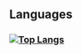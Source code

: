## Languages
### [![Top Langs](https://github-readme-stats.vercel.app/api/top-langs/?username=irresi&langs_count=20&layout=compact&hide=html,css&card_width=317)](https://github.com/anuraghazra/github-readme-stats)
